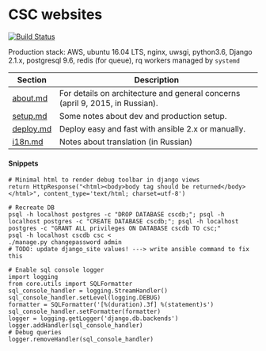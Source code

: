 # CSC websites

[![Build Status](https://magnum.travis-ci.com/cscenter/site.svg?token=FeohhsTsZzQVU5xBDk5L&branch=master)](https://magnum.travis-ci.com/cscenter/site)

Production stack: AWS, ubuntu 16.04 LTS, nginx, uwsgi, python3.6, Django 2.1.x, postgresql 9.6, redis (for queue), rq workers managed by `systemd`

Section | Description
--- | ---
[about.md](https://github.com/cscenter/site/tree/master/docs/about.md) | For details on architecture and general concerns (april 9, 2015, in Russian).
[setup.md](https://github.com/cscenter/site/tree/master/docs/setup.md) | Some notes about dev and production setup.
[deploy.md](https://github.com/cscenter/site/tree/master/docs/deploy.md) | Deploy easy and fast with ansible 2.x or manually.
[i18n.md](https://github.com/cscenter/site/tree/master/docs/i18n.md) | Notes about translation (in Russian)


#### Snippets

```
# Minimal html to render debug toolbar in django views 
return HttpResponse("<html><body>body tag should be returned</body></html>", content_type='text/html; charset=utf-8')

# Recreate DB
psql -h localhost postgres -c "DROP DATABASE cscdb;"; psql -h localhost postgres -c "CREATE DATABASE cscdb;"; psql -h localhost postgres -c "GRANT ALL privileges ON DATABASE cscdb TO csc;"
psql -h localhost cscdb csc < 
./manage.py changepassword admin
# TODO: update django_site values! ---> write ansible command to fix this

# Enable sql console logger
import logging
from core.utils import SQLFormatter
sql_console_handler = logging.StreamHandler()
sql_console_handler.setLevel(logging.DEBUG)
formatter = SQLFormatter('[%(duration).3f] %(statement)s')
sql_console_handler.setFormatter(formatter)
logger = logging.getLogger('django.db.backends')
logger.addHandler(sql_console_handler)
# Debug queries
logger.removeHandler(sql_console_handler)
```

